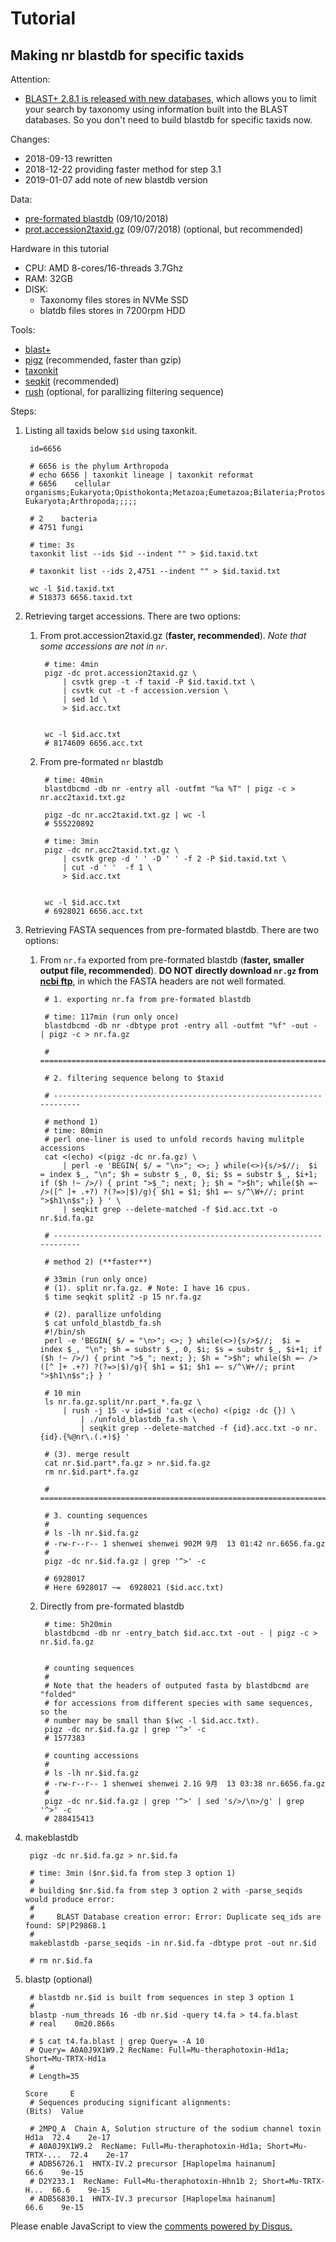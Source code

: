 # Tutorial

## Making nr blastdb for specific taxids

Attention:

- [BLAST+ 2.8.1 is released with new databases](https://ncbiinsights.ncbi.nlm.nih.gov/2019/01/04/blast-2-8-1-with-new-databases-and-better-performance/),
which allows you to limit your search by taxonomy using information built into the BLAST databases.
So you don't need to build blastdb for specific taxids now.

Changes:

- 2018-09-13 rewritten
- 2018-12-22 providing faster method for step 3.1
- 2019-01-07 add note of new blastdb version

Data:

- [pre-formated blastdb](ftp://ftp.ncbi.nlm.nih.gov/blast/db) (09/10/2018)
- [prot.accession2taxid.gz](ftp://ftp.ncbi.nih.gov/pub/taxonomy/accession2taxid/prot.accession2taxid.gz) (09/07/2018) (optional, but recommended)

Hardware in this tutorial

- CPU: AMD 8-cores/16-threads 3.7Ghz
- RAM: 32GB
- DISK:
    - Taxonomy files stores in NVMe SSD
    - blatdb files stores in 7200rpm HDD

Tools:

- [blast+](ftp://ftp.ncbi.nlm.nih.gov/blast/executables/blast+/LATEST/)
- [pigz](https://zlib.net/pigz/) (recommended, faster than gzip)
- [taxonkit](https://bioinf.shenwei.me/taxonkit)
- [seqkit](https://bioinf.shenwei.me/seqkit) (recommended)
- [rush](https://github.com/shenwei356/rush) (optional, for parallizing filtering sequence)

Steps:

1. Listing all taxids below `$id` using taxonkit.

        id=6656

        # 6656 is the phylum Arthropoda
        # echo 6656 | taxonkit lineage | taxonkit reformat
        # 6656    cellular organisms;Eukaryota;Opisthokonta;Metazoa;Eumetazoa;Bilateria;Protostomia;Ecdysozoa;Panarthropoda;Arthropoda    Eukaryota;Arthropoda;;;;;
        
        # 2    bacteria
        # 4751 fungi

        # time: 3s
        taxonkit list --ids $id --indent "" > $id.taxid.txt
        
        # taxonkit list --ids 2,4751 --indent "" > $id.taxid.txt

        wc -l $id.taxid.txt
        # 518373 6656.taxid.txt

2. Retrieving target accessions. There are two options:

    1. From prot.accession2taxid.gz (**faster, recommended**). *Note that some accessions are not in `nr`*.

            # time: 4min
            pigz -dc prot.accession2taxid.gz \
                | csvtk grep -t -f taxid -P $id.taxid.txt \
                | csvtk cut -t -f accession.version \
                | sed 1d \
                > $id.acc.txt


            wc -l $id.acc.txt
            # 8174609 6656.acc.txt

    1. From pre-formated `nr` blastdb

            # time: 40min
            blastdbcmd -db nr -entry all -outfmt "%a %T" | pigz -c > nr.acc2taxid.txt.gz

            pigz -dc nr.acc2taxid.txt.gz | wc -l
            # 555220892

            # time: 3min
            pigz -dc nr.acc2taxid.txt.gz \
                | csvtk grep -d ' ' -D ' ' -f 2 -P $id.taxid.txt \
                | cut -d ' '  -f 1 \
                > $id.acc.txt


            wc -l $id.acc.txt
            # 6928021 6656.acc.txt


3. Retrieving FASTA sequences from pre-formated blastdb. There are two options:


    1. From `nr.fa` exported from pre-formated blastdb (**faster, smaller output file, recommended**).
       **DO NOT directly download `nr.gz` from [ncbi ftp](ftp://ftp.ncbi.nih.gov/blast/db/FASTA/nr.gz)**,
       in which the FASTA headers are not well formated.

            # 1. exporting nr.fa from pre-formated blastdb

            # time: 117min (run only once)
            blastdbcmd -db nr -dbtype prot -entry all -outfmt "%f" -out - | pigz -c > nr.fa.gz

            # =====================================================================

            # 2. filtering sequence belong to $taxid

            # ---------------------------------------------------------------------

            # methond 1)
            # time: 80min
            # perl one-liner is used to unfold records having mulitple accessions
            cat <(echo) <(pigz -dc nr.fa.gz) \
                | perl -e 'BEGIN{ $/ = "\n>"; <>; } while(<>){s/>$//;  $i = index $_, "\n"; $h = substr $_, 0, $i; $s = substr $_, $i+1; if ($h !~ />/) { print ">$_"; next; }; $h = ">$h"; while($h =~ />([^ ]+ .+?) ?(?=>|$)/g){ $h1 = $1; $h1 =~ s/^\W+//; print ">$h1\n$s";} } ' \
                | seqkit grep --delete-matched -f $id.acc.txt -o nr.$id.fa.gz

            # ---------------------------------------------------------------------

            # method 2) (**faster**)

            # 33min (run only once)
            # (1). split nr.fa.gz. # Note: I have 16 cpus.
            $ time seqkit split2 -p 15 nr.fa.gz

            # (2). parallize unfolding
            $ cat unfold_blastdb_fa.sh
            #!/bin/sh
            perl -e 'BEGIN{ $/ = "\n>"; <>; } while(<>){s/>$//;  $i = index $_, "\n"; $h = substr $_, 0, $i; $s = substr $_, $i+1; if ($h !~ />/) { print ">$_"; next; }; $h = ">$h"; while($h =~ />([^ ]+ .+?) ?(?=>|$)/g){ $h1 = $1; $h1 =~ s/^\W+//; print ">$h1\n$s";} } '

            # 10 min
            ls nr.fa.gz.split/nr.part_*.fa.gz \
                | rush -j 15 -v id=$id 'cat <(echo) <(pigz -dc {}) \
                    | ./unfold_blastdb_fa.sh \
                    | seqkit grep --delete-matched -f {id}.acc.txt -o nr.{id}.{%@nr\.(.+)$} '

            # (3). merge result
            cat nr.$id.part*.fa.gz > nr.$id.fa.gz
            rm nr.$id.part*.fa.gz

            # =====================================================================

            # 3. counting sequences
            #
            # ls -lh nr.$id.fa.gz
            # -rw-r--r-- 1 shenwei shenwei 902M 9月  13 01:42 nr.6656.fa.gz
            #
            pigz -dc nr.$id.fa.gz | grep '^>' -c

            # 6928017
            # Here 6928017 ~=  6928021 ($id.acc.txt)

    1. Directly from pre-formated blastdb

            # time: 5h20min
            blastdbcmd -db nr -entry_batch $id.acc.txt -out - | pigz -c > nr.$id.fa.gz


            # counting sequences
            #
            # Note that the headers of outputed fasta by blastdbcmd are "folded"
            # for accessions from different species with same sequences, so the
            # number may be small than $(wc -l $id.acc.txt).
            pigz -dc nr.$id.fa.gz | grep '^>' -c
            # 1577383

            # counting accessions
            #
            # ls -lh nr.$id.fa.gz
            # -rw-r--r-- 1 shenwei shenwei 2.1G 9月  13 03:38 nr.6656.fa.gz
            #
            pigz -dc nr.$id.fa.gz | grep '^>' | sed 's/>/\n>/g' | grep '^>' -c
            # 288415413

4. makeblastdb

        pigz -dc nr.$id.fa.gz > nr.$id.fa

        # time: 3min ($nr.$id.fa from step 3 option 1)
        #
        # building $nr.$id.fa from step 3 option 2 with -parse_seqids would produce error:
        #
        #     BLAST Database creation error: Error: Duplicate seq_ids are found: SP|P29868.1
        #
        makeblastdb -parse_seqids -in nr.$id.fa -dbtype prot -out nr.$id

        # rm nr.$id.fa

5. blastp (optional)

        # blastdb nr.$id is built from sequences in step 3 option 1
        #
        blastp -num_threads 16 -db nr.$id -query t4.fa > t4.fa.blast
        # real    0m20.866s

        # $ cat t4.fa.blast | grep Query= -A 10
        # Query= A0A0J9X1W9.2 RecName: Full=Mu-theraphotoxin-Hd1a; Short=Mu-TRTX-Hd1a
        #
        # Length=35
                                                                             Score     E
        # Sequences producing significant alignments:                          (Bits)  Value

        # 2MPQ_A  Chain A, Solution structure of the sodium channel toxin Hd1a  72.4    2e-17
        # A0A0J9X1W9.2  RecName: Full=Mu-theraphotoxin-Hd1a; Short=Mu-TRTX-...  72.4    2e-17
        # ADB56726.1  HNTX-IV.2 precursor [Haplopelma hainanum]                 66.6    9e-15
        # D2Y233.1  RecName: Full=Mu-theraphotoxin-Hhn1b 2; Short=Mu-TRTX-H...  66.6    9e-15
        # ADB56830.1  HNTX-IV.3 precursor [Haplopelma hainanum]                 66.6    9e-15


<div id="disqus_thread"></div>
<script>

/**
*  RECOMMENDED CONFIGURATION VARIABLES: EDIT AND UNCOMMENT THE SECTION BELOW TO INSERT DYNAMIC VALUES FROM YOUR PLATFORM OR CMS.
*  LEARN WHY DEFINING THESE VARIABLES IS IMPORTANT: https://disqus.com/admin/universalcode/#configuration-variables*/
/*
var disqus_config = function () {
this.page.url = PAGE_URL;  // Replace PAGE_URL with your page's canonical URL variable
this.page.identifier = PAGE_IDENTIFIER; // Replace PAGE_IDENTIFIER with your page's unique identifier variable
};
*/
(function() { // DON'T EDIT BELOW THIS LINE
var d = document, s = d.createElement('script');
s.src = '//taxonkit.disqus.com/embed.js';
s.setAttribute('data-timestamp', +new Date());
(d.head || d.body).appendChild(s);
})();
</script>
<noscript>Please enable JavaScript to view the <a href="https://disqus.com/?ref_noscript">comments powered by Disqus.</a></noscript>
